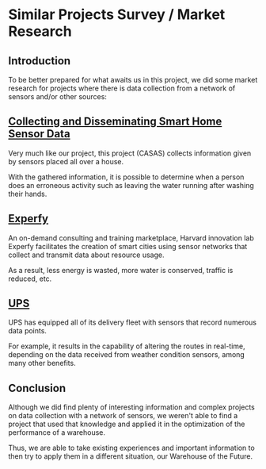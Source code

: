 # Similar Projects Survey / Market Research
## Introduction

To be better prepared for what awaits us in this project, we did some market research for projects where there is data collection from a network of sensors and/or other sources:

## [Collecting and Disseminating Smart Home Sensor Data](https://www.researchgate.net/profile/Aaron-Crandall/publication/228639439_Collecting_and_disseminating_smart_home_sensor_data_in_the_CASAS_project/links/0fcfd5080762fcc915000000/Collecting-and-disseminating-smart-home-sensor-data-in-the-CASAS-project.pdf)

Very much like our project, this project (CASAS) collects information given by sensors placed all over a house. 

With the gathered information, it is possible to determine when a person does an erroneous activity such as leaving the water running after washing their hands.

## [Experfy](https://www.experfy.com)

An on-demand consulting and training marketplace, Harvard innovation lab Experfy facilitates the creation of smart cities using sensor networks that collect and transmit data about resource usage. 

As a result, less energy is wasted, more water is conserved, traffic is reduced, etc.

## [UPS](https://www.ups.com/us/en/Home.page)

UPS has equipped all of its delivery fleet with sensors that record numerous data points. 

For example, it results in the capability of altering the routes in real-time, depending on the data received from weather condition sensors, among many other benefits.

## Conclusion

Although we did find plenty of interesting information and complex projects on data collection with a network of sensors, we weren't able to find a project that used that knowledge and applied it in the optimization of the performance of a warehouse.

Thus, we are able to take existing experiences and important information to then try to apply them in a different situation, our Warehouse of the Future.
